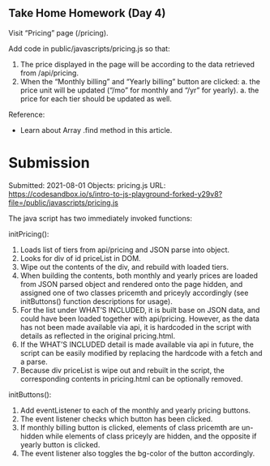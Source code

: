 ## Take Home Homework (Day 4)

Visit “Pricing” page (/pricing).

Add code in public/javascripts/pricing.js so that:
1. The price displayed in the page will be according to the data retrieved from /api/pricing.
1. When the “Monthly billing” and “Yearly billing” button are clicked:
a. the price unit will be updated (“/mo” for monthly and “/yr” for yearly).
a. the price for each tier should be updated as well.

Reference:
- Learn about Array .find method in this article.


# Submission
Submitted: 2021-08-01
Objects: pricing.js
URL: https://codesandbox.io/s/intro-to-js-playground-forked-y29v8?file=/public/javascripts/pricing.js

The java script has two immediately invoked functions:

initPricing():
1.	Loads list of tiers from api/pricing and JSON parse into object.
1.	Looks for div of id priceList in DOM.
1.	Wipe out the contents of the div, and rebuild with loaded tiers.
1.	When building the contents, both monthly and  yearly prices are loaded from JSON parsed object and rendered onto the page hidden, and assigned one of two classes pricemth and priceyly accordingly (see initButtons() function  descriptions for usage).
1.	For the list under WHAT’S INCLUDED, it is built base on JSON data, and could have been loaded together with api/pricing.  However, as the data has not been made available via api, it is hardcoded in the script with details as reflected in the original pricing.html.
1.	If the WHAT’S INCLUDED detail is made available via api in future, the script can be easily modified by replacing the hardcode with a fetch and a parse.
1.	Because div priceList is wipe out and rebuilt in the script, the corresponding contents in pricing.html can be optionally removed.

initButtons():
1.	Add eventListener to each of the monthly and yearly pricing buttons.
1.	The event listener checks which button has been clicked.
1.	If monthly billing button is clicked, elements of class pricemth are un-hidden while elements of class priceyly are hidden, and the opposite if yearly button is clicked.
1.	The event listener also toggles the bg-color of the button accordingly.


